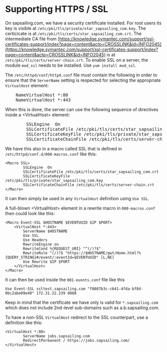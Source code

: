 # Supporting HTTPS / SSL

On sapsailing.com, we have a security certificate installed. For root users its key is visible at `/etc/pki/tls/private/star_sapsailing_com.key`. The certicicate is at `/etc/pki/tls/certs/star_sapsailing_com.crt`. The intermediate CA file from [https://knowledge.symantec.com/support/ssl-certificates-support/index?page=content&actp=CROSSLINK&id=INFO2045](https://knowledge.symantec.com/support/ssl-certificates-support/index?page=content&actp=CROSSLINK&id=INFO2045) is at `/etc/pki/tls/certs/server-chain.crt`. To enable SSL on a server, the module `mod_ssl` needs to be installed. Use ``yum install mod_ssl``.

The `/etc/httpd/conf/httpd.conf` file must contain the following in order to ensure that the `ServerName` setting is respected for selecting the appropriate `VirtualHost` element:

<pre>
    NameVirtualHost *:80
    NameVirtualHost *:443
</pre>

When this is done, the server can use the following sequence of directives inside a &lt;VirtualHost&gt; element:

<pre>
        SSLEngine  On
        SSLCertificateFile /etc/pki/tls/certs/star_sapsailing_com.crt
        SSLCertificateKeyFile /etc/pki/tls/private/star_sapsailing_com.key
        SSLCertificateChainFile /etc/pki/tls/certs/server-chain.crt
</pre>

We have this also in a macro called SSL that is defined in `/etc/httpd/conf.d/000-macros.conf` like this:

```
<Macro SSL>
        SSLEngine  On
        SSLCertificateFile /etc/pki/tls/certs/star_sapsailing_com.crt
        SSLCertificateKeyFile /etc/pki/tls/private/star_sapsailing_com.key
        SSLCertificateChainFile /etc/pki/tls/certs/server-chain.crt
</Macro>
```

It can then simply be used in any `VirtualHost` definition using `Use SSL`.

A full-blown &lt;VirtualHost&gt; element in a rewrite macro in `000-macros.conf` then could look like this:

```
<Macro Event-SSL $HOSTNAME $EVENTUUID $IP $PORT>
    <VirtualHost *:443>
        ServerName $HOSTNAME
        Use SSL
        Use Headers
        RewriteEngine on
        RewriteCond %{REQUEST_URI} "^(/)?$"
        RewriteRule ^(/)?$ "https://$HOSTNAME/gwt/Home.html?%{QUERY_STRING}#/event/:eventId=$EVENTUUID" [L,NE]
        Use Rewrite $IP $PORT
    </VirtualHost>
</Macro>
```

It can then be used inside the `001-events.conf` file like this

```
Use Event-SSL ssltest.sapsailing.com "f8087b3c-c641-4fda-bf8d-0bc2abe09e40" 172.31.22.239 8888
```

Keep in mind that the certificate we have only is valid for `*.sapsailing.com` which does not include 2nd-level sub-domains such as a.b.sapsailing.com.

To have a non-SSL `VirtualHost` redirect to the SSL counterpart, use a definition like this:

```
<VirtualHost *:80>
        ServerName jobs.sapsailing.com
        RedirectPermanent / https://jobs.sapsailing.com/
</VirtualHost>
```